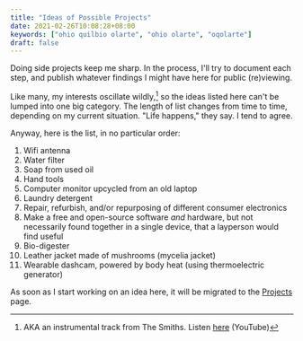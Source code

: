 ```yaml
---
title: "Ideas of Possible Projects"
date: 2021-02-26T10:08:28+08:00
keywords: ["ohio quilbio olarte", "ohio olarte", "oqolarte"]
draft: false
---
```

Doing side projects keep me sharp.
In the process, I'll try to document each step,
and publish whatever findings I might have here for public (re)viewing.

Like many, my interests oscillate wildly,[^smiths]
so the ideas listed here can't be lumped into one big category.
The length of list changes from time to time,
depending on my current situation.
"Life happens," they say.
I tend to agree.

[^smiths]: AKA an instrumental track from The Smiths.
Listen [here](https://youtu.be/7iYUdS3DmFU) (YouTube)

Anyway, here is the list, in no particular order:

1. Wifi antenna
1. Water filter
1. Soap from used oil
1. Hand tools
1. Computer monitor upcycled from an old laptop
1. Laundry detergent
1. Repair, refurbish, and/or repurposing of different consumer electronics
1. Make a free and open-source software *and* hardware, but not necessarily found together in a single device, that a layperson would find useful
1. Bio-digester
1. Leather jacket made of mushrooms (mycelia jacket)
2. Wearable dashcam, powered by body heat (using thermoelectric generator)

As soon as I start working on an idea here, it will be migrated to the [Projects](/project/) page.
